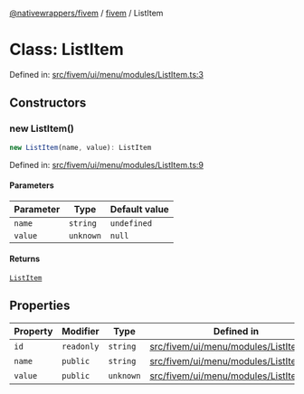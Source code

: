 [@nativewrappers/fivem](../../README.md) / [fivem](../README.md) / ListItem

# Class: ListItem

Defined in: [src/fivem/ui/menu/modules/ListItem.ts:3](https://github.com/nativewrappers/nativewrappers/blob/427b5ee59afa6efb7a0db0f5ab134f700c75b61b/src/fivem/ui/menu/modules/ListItem.ts#L3)

## Constructors

### new ListItem()

```ts
new ListItem(name, value): ListItem
```

Defined in: [src/fivem/ui/menu/modules/ListItem.ts:9](https://github.com/nativewrappers/nativewrappers/blob/427b5ee59afa6efb7a0db0f5ab134f700c75b61b/src/fivem/ui/menu/modules/ListItem.ts#L9)

#### Parameters

| Parameter | Type | Default value |
| ------ | ------ | ------ |
| `name` | `string` | `undefined` |
| `value` | `unknown` | `null` |

#### Returns

[`ListItem`](ListItem.md)

## Properties

| Property | Modifier | Type | Defined in |
| ------ | ------ | ------ | ------ |
| <a id="id"></a> `id` | `readonly` | `string` | [src/fivem/ui/menu/modules/ListItem.ts:4](https://github.com/nativewrappers/nativewrappers/blob/427b5ee59afa6efb7a0db0f5ab134f700c75b61b/src/fivem/ui/menu/modules/ListItem.ts#L4) |
| <a id="name-1"></a> `name` | `public` | `string` | [src/fivem/ui/menu/modules/ListItem.ts:6](https://github.com/nativewrappers/nativewrappers/blob/427b5ee59afa6efb7a0db0f5ab134f700c75b61b/src/fivem/ui/menu/modules/ListItem.ts#L6) |
| <a id="value-1"></a> `value` | `public` | `unknown` | [src/fivem/ui/menu/modules/ListItem.ts:7](https://github.com/nativewrappers/nativewrappers/blob/427b5ee59afa6efb7a0db0f5ab134f700c75b61b/src/fivem/ui/menu/modules/ListItem.ts#L7) |
